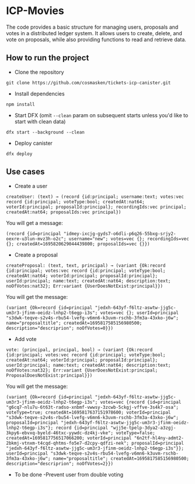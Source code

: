 # ICP-Movies
The code provides a basic structure for managing users, proposals and votes in a distributed ledger system. It allows users to create, delete, and vote on proposals, while also providing functions to read and retrieve data.

## How to run the project
- Clone the repository
```
git clone https://github.com/cosmasken/tickets-icp-canister.git
```
- Install dependencies
```
npm install
```
- Start DFX (omit `--clean` param on subsequent starts unless you'd like to start with clean data)
```
dfx start --background --clean
```
- Deploy canister
```
dfx deploy
```

## Use cases
- Create a user
```
createUser: (text) → (record {id:principal; username:text; votes:vec record {id:principal; voteType:bool; createdAt:nat64; voterId:principal; proposalId:principal}; recordingIds:vec principal; createdAt:nat64; proposalIds:vec principal})
```
You will get a message:
```
(record {id=principal "idmey-ixcjg-gyds7-o6dli-p6q26-55bxg-srjy2-oexre-u3lun-mvz3h-o2c"; username="new"; votes=vec {}; recordingIds=vec {}; createdAt=1695820629044439800; proposalIds=vec {}})

```

- Create a proposal
```
createProposal: (text, text, principal) → (variant {Ok:record {id:principal; votes:vec record {id:principal; voteType:bool; createdAt:nat64; voterId:principal; proposalId:principal}; userId:principal; name:text; createdAt:nat64; description:text; noOfVotes:nat32}; Err:variant {UserDoesNotExist:principal}})
```
You will get the message:
```
(variant {Ok=record {id=principal "jedxh-643yf-f6ltz-aswtw-jjg5c-um3r3-jfinm-oeidz-lnhp2-t6egp-i3s"; votes=vec {}; userId=principal "s3dwk-teqve-s2v4s-rbu54-lvefg-v6mn6-k3uvm-rschb-3fm3a-43xko-j6w"; name="proposaltitle"; createdAt=1695817585156980500; description="descriprion"; noOfVotes=0}})
```
- Add vote
```
vote: (principal, principal, bool) → (variant {Ok:record {id:principal; votes:vec record {id:principal; voteType:bool; createdAt:nat64; voterId:principal; proposalId:principal}; userId:principal; name:text; createdAt:nat64; description:text; noOfVotes:nat32}; Err:variant {UserDoesNotExist:principal; ProposalDoesNotExist:principal}})
```
You will get the message:
```
(variant {Ok=record {id=principal "jedxh-643yf-f6ltz-aswtw-jjg5c-um3r3-jfinm-oeidz-lnhp2-t6egp-i3s"; votes=vec {record {id=principal "g6cq7-nlu7u-6t63t-radso-xnbmf-vwwsy-3zcwb-5ckgj-vffve-3s4k7-osa"; voteType=true; createdAt=1695817637151978600; voterId=principal "s3dwk-teqve-s2v4s-rbu54-lvefg-v6mn6-k3uvm-rschb-3fm3a-43xko-j6w"; proposalId=principal "jedxh-643yf-f6ltz-aswtw-jjg5c-um3r3-jfinm-oeidz-lnhp2-t6egp-i3s"}; record {id=principal "wjj5e-tpelp-3dya2-a3zgj-3kpy6-ebvxq-byeld-46txc-yywdc-dz4kj-vke"; voteType=false; createdAt=1695817756517066200; voterId=principal "6n2tf-hl4ny-admt2-2bkmj-vtnxm-t4cqd-qhtms-fo5e7-d2cpy-qdfzi-nek"; proposalId=principal "jedxh-643yf-f6ltz-aswtw-jjg5c-um3r3-jfinm-oeidz-lnhp2-t6egp-i3s"}}; userId=principal "s3dwk-teqve-s2v4s-rbu54-lvefg-v6mn6-k3uvm-rschb-3fm3a-43xko-j6w"; name="proposaltitle"; createdAt=1695817585156980500; description="descriprion"; noOfVotes=2}})
```
- To be done
 -Prevent user from double voting


